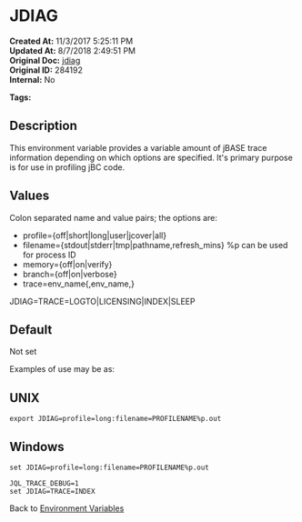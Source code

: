 # JDIAG

**Created At:** 11/3/2017 5:25:11 PM  
**Updated At:** 8/7/2018 2:49:51 PM  
**Original Doc:** [jdiag](https://docs.jbase.com/41717-environment-variables/jdiag)  
**Original ID:** 284192  
**Internal:** No  

**Tags:**
<badge text='diagnosis' vertical='middle' />
<badge text='profile' vertical='middle' />
<badge text='trace' vertical='middle' />

## Description

This environment variable provides a variable amount of jBASE trace information depending on
which options are specified. It's primary purpose is for use in profiling jBC code.

## Values

Colon separated name and value pairs; the options are:

- profile={off|short|long|user|jcover|all}
- filename={stdout|stderr|tmp|pathname,refresh\_mins} %p can be used for process ID
- memory={off|on|verify}
- branch={off|on|verbose}
- trace=env\_name{,env\_name,}

JDIAG=TRACE=LOGTO|LICENSING|INDEX|SLEEP

## Default

Not set

Examples of use may be as:

## UNIX

```
export JDIAG=profile=long:filename=PROFILENAME%p.out  
```

## Windows

```
set JDIAG=profile=long:filename=PROFILENAME%p.out
```

```
JQL_TRACE_DEBUG=1
set JDIAG=TRACE=INDEX
```

Back to [Environment Variables](./../README.md)
